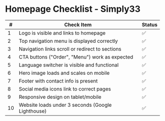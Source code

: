 # Homepage Checklist - Simply33

| #  | Check Item                                          | Status |
|----|-----------------------------------------------------|--------|
| 1  | Logo is visible and links to homepage               | ✅     |
| 2  | Top navigation menu is displayed correctly          | ✅     |
| 3  | Navigation links scroll or redirect to sections     | ✅     |
| 4  | CTA buttons ("Order", "Menu") work as expected      | ✅     |
| 5  | Language switcher is visible and functional         | ✅     |
| 6  | Hero image loads and scales on mobile               | ✅     |
| 7  | Footer with contact info is present                 | ✅     |
| 8  | Social media icons link to correct pages            | ✅     |
| 9  | Responsive design on tablet/mobile                  | ✅     |
| 10 | Website loads under 3 seconds (Google Lighthouse)   | ✅     |
